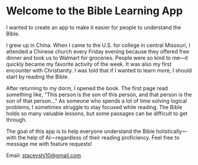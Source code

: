 # Welcome to the Bible Learning App
I wanted to create an app to make it easier for people to understand the Bible.

I grew up in China. When I came to the U.S. for college in central Missouri, I attended a Chinese church every Friday evening because they offered free dinner and took us to Walmart for groceries. People were so kind to me—it quickly became my favorite activity of the week. It was also my first encounter with Christianity. I was told that if I wanted to learn more, I should start by reading the Bible.

After returning to my dorm, I opened the book. The first page read something like, "This person is the son of this person, and that person is the son of that person..." As someone who spends a lot of time solving logical problems, I sometimes struggle to stay focused while reading. The Bible holds so many valuable lessons, but some passages can be difficult to get through.

The goal of this app is to help everyone understand the Bible holistically—with the help of AI—regardless of their reading proficiency. Feel free to message me with feature requests!

Email: staceyshi10@gmail.com




